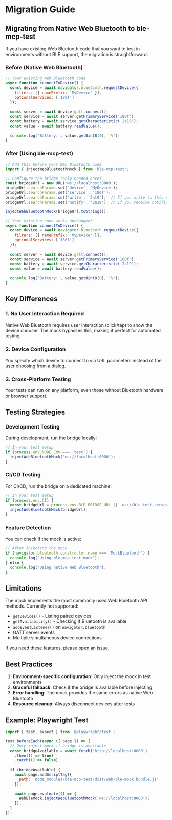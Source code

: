 # Migration Guide

## Migrating from Native Web Bluetooth to ble-mcp-test

If you have existing Web Bluetooth code that you want to test in environments without BLE support, the migration is straightforward.

### Before (Native Web Bluetooth)

```javascript
// Your existing Web Bluetooth code
async function connectToDevice() {
  const device = await navigator.bluetooth.requestDevice({
    filters: [{ namePrefix: 'MyDevice' }],
    optionalServices: ['180f']
  });
  
  const server = await device.gatt.connect();
  const service = await server.getPrimaryService('180f');
  const battery = await service.getCharacteristic('2a19');
  const value = await battery.readValue();
  
  console.log('Battery:', value.getUint8(0), '%');
}
```

### After (Using ble-mcp-test)

```javascript
// Add this before your Web Bluetooth code
import { injectWebBluetoothMock } from 'ble-mcp-test';

// Configure the bridge (only needed once)
const bridgeUrl = new URL('ws://localhost:8080');
bridgeUrl.searchParams.set('device', 'MyDevice');
bridgeUrl.searchParams.set('service', '180f');
bridgeUrl.searchParams.set('write', '2a19');  // If you write to this characteristic
bridgeUrl.searchParams.set('notify', '2a19'); // If you receive notifications

injectWebBluetoothMock(bridgeUrl.toString());

// Your existing code works unchanged!
async function connectToDevice() {
  const device = await navigator.bluetooth.requestDevice({
    filters: [{ namePrefix: 'MyDevice' }],
    optionalServices: ['180f']
  });
  
  const server = await device.gatt.connect();
  const service = await server.getPrimaryService('180f');
  const battery = await service.getCharacteristic('2a19');
  const value = await battery.readValue();
  
  console.log('Battery:', value.getUint8(0), '%');
}
```

## Key Differences

### 1. No User Interaction Required
Native Web Bluetooth requires user interaction (click/tap) to show the device chooser. The mock bypasses this, making it perfect for automated testing.

### 2. Device Configuration
You specify which device to connect to via URL parameters instead of the user choosing from a dialog.

### 3. Cross-Platform Testing
Your tests can run on any platform, even those without Bluetooth hardware or browser support.

## Testing Strategies

### Development Testing

During development, run the bridge locally:

```javascript
// In your test setup
if (process.env.NODE_ENV === 'test') {
  injectWebBluetoothMock('ws://localhost:8080');
}
```

### CI/CD Testing

For CI/CD, run the bridge on a dedicated machine:

```javascript
// In your test setup
if (process.env.CI) {
  const bridgeUrl = process.env.BLE_BRIDGE_URL || 'ws://ble-test-server:8080';
  injectWebBluetoothMock(bridgeUrl);
}
```

### Feature Detection

You can check if the mock is active:

```javascript
// After injecting the mock
if (navigator.bluetooth.constructor.name === 'MockBluetooth') {
  console.log('Using ble-mcp-test mock');
} else {
  console.log('Using native Web Bluetooth');
}
```

## Limitations

The mock implements the most commonly used Web Bluetooth API methods. Currently not supported:

- `getDevices()` - Listing paired devices
- `getAvailability()` - Checking if Bluetooth is available
- `addEventListener()` on `navigator.bluetooth`
- GATT server events
- Multiple simultaneous device connections

If you need these features, please [open an issue](https://github.com/ble-mcp-test/ble-mcp-test/issues).

## Best Practices

1. **Environment-specific configuration**: Only inject the mock in test environments
2. **Graceful fallback**: Check if the bridge is available before injecting
3. **Error handling**: The mock provides the same errors as native Web Bluetooth
4. **Resource cleanup**: Always disconnect devices after tests

## Example: Playwright Test

```javascript
import { test, expect } from '@playwright/test';

test.beforeEach(async ({ page }) => {
  // Only inject mock if bridge is available
  const bridgeAvailable = await fetch('http://localhost:8080')
    .then(() => true)
    .catch(() => false);
    
  if (bridgeAvailable) {
    await page.addScriptTag({ 
      path: 'node_modules/ble-mcp-test/dist/web-ble-mock.bundle.js' 
    });
    
    await page.evaluate(() => {
      WebBleMock.injectWebBluetoothMock('ws://localhost:8080');
    });
  }
});
```